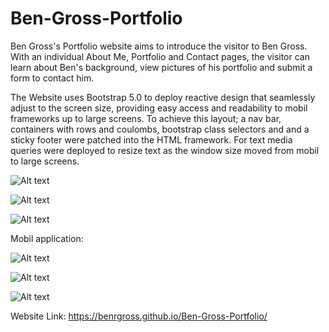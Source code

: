 # Ben-Gross-Portfolio

Ben Gross's Portfolio website aims to introduce the visitor to Ben Gross. With an individual About Me, Portfolio and Contact pages, the visitor can learn about Ben's background, view pictures of his portfolio and submit a form to contact him.

The Website uses Bootstrap 5.0 to deploy reactive design that seamlessly adjust to the screen size, providing easy access and readability to mobil frameworks up to large screens. To achieve this layout; a nav bar, containers with rows and coulombs, bootstrap class selectors and and a sticky footer were patched into the HTML framework. For text media queries were deployed to resize text as the window size moved from mobil to large screens.

![Alt text](assets/images/Ben-Gross-About.png)

![Alt text](assets/images/Ben-Gross-Portfolio.png)

![Alt text](assets/images/Ben-Gross-Contact.png)

Mobil application:

![Alt text](assets/images/Mobil-Ben-Gross-About.png)

![Alt text](assets/images/Mobil-Ben-Gross-Portfolio.png)

![Alt text](assets/images/Mobil-Ben-Gross-Contact.png)

Website Link: https://benrgross.github.io/Ben-Gross-Portfolio/
